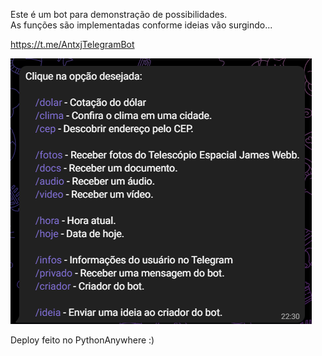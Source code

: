 Este é um bot para demonstração de possibilidades. <br>
As funções são implementadas conforme ideias vão surgindo...

https://t.me/AntxjTelegramBot

![](media/img.png) 

Deploy feito no PythonAnywhere :)
